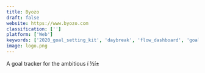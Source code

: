 ```yaml
---
title: Byozo
draft: false 
website: https://www.byozo.com
classification: ['']
platform: ['Web']
keywords: ['2020_goal_setting_kit', 'daybreak', 'flow_dashboard', 'goaltracker', 'insights_by_autopilot', 'liferpg', 'makersite', 'mooji', 'nirow', 'peek-a-week', 'purp', 'sattva', 'scorebot', 'stratagem', 'streaky', 'symply', 'the_habithub', 'timetune', 'to_round', 'todoist', 'wedo', 'zenkit']
image: logo.png
---
```

A goal tracker for the ambitious í ½í±